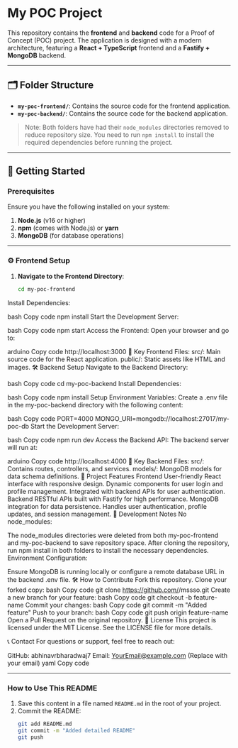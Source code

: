 # My POC Project

This repository contains the **frontend** and **backend** code for a Proof of Concept (POC) project. The application is designed with a modern architecture, featuring a **React + TypeScript** frontend and a **Fastify + MongoDB** backend.

---

## 🗂️ Folder Structure

- **`my-poc-frontend/`**: Contains the source code for the frontend application.
- **`my-poc-backend/`**: Contains the source code for the backend application.

> Note: Both folders have had their `node_modules` directories removed to reduce repository size. You need to run `npm install` to install the required dependencies before running the project.

---

## 🚀 Getting Started

### Prerequisites

Ensure you have the following installed on your system:

1. **Node.js** (v16 or higher)
2. **npm** (comes with Node.js) or **yarn**
3. **MongoDB** (for database operations)

---

### ⚙️ Frontend Setup

1. **Navigate to the Frontend Directory**:
   ```bash
   cd my-poc-frontend
Install Dependencies:

bash
Copy code
npm install
Start the Development Server:

bash
Copy code
npm start
Access the Frontend: Open your browser and go to:

arduino
Copy code
http://localhost:3000
📁 Key Frontend Files:
src/: Main source code for the React application.
public/: Static assets like HTML and images.
🛠️ Backend Setup
Navigate to the Backend Directory:

bash
Copy code
cd my-poc-backend
Install Dependencies:

bash
Copy code
npm install
Setup Environment Variables: Create a .env file in the my-poc-backend directory with the following content:

bash
Copy code
PORT=4000
MONGO_URI=mongodb://localhost:27017/my-poc-db
Start the Development Server:

bash
Copy code
npm run dev
Access the Backend API: The backend server will run at:

arduino
Copy code
http://localhost:4000
📁 Key Backend Files:
src/: Contains routes, controllers, and services.
models/: MongoDB models for data schema definitions.
🔧 Project Features
Frontend
User-friendly React interface with responsive design.
Dynamic components for user login and profile management.
Integrated with backend APIs for user authentication.
Backend
RESTful APIs built with Fastify for high performance.
MongoDB integration for data persistence.
Handles user authentication, profile updates, and session management.
📝 Development Notes
No node_modules:

The node_modules directories were deleted from both my-poc-frontend and my-poc-backend to save repository space.
After cloning the repository, run npm install in both folders to install the necessary dependencies.
Environment Configuration:

Ensure MongoDB is running locally or configure a remote database URL in the backend .env file.
🛠️ How to Contribute
Fork this repository.
Clone your forked copy:
bash
Copy code
git clone https://github.com/<your-username>/mssso.git
Create a new branch for your feature:
bash
Copy code
git checkout -b feature-name
Commit your changes:
bash
Copy code
git commit -m "Added feature"
Push to your branch:
bash
Copy code
git push origin feature-name
Open a Pull Request on the original repository.
📃 License
This project is licensed under the MIT License. See the LICENSE file for more details.

📞 Contact
For questions or support, feel free to reach out:

GitHub: abhinavrbharadwaj7
Email: YourEmail@example.com (Replace with your email)
yaml
Copy code

---

### **How to Use This README**
1. Save this content in a file named `README.md` in the root of your project.
2. Commit the README:
   ```bash
   git add README.md
   git commit -m "Added detailed README"
   git push
